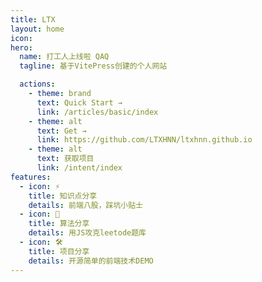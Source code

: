 ```yaml
---
title: LTX
layout: home
icon:
hero:
  name: 打工人上线啦 QAQ
  tagline: 基于VitePress创建的个人网站

  actions:
    - theme: brand
      text: Quick Start →
      link: /articles/basic/index
    - theme: alt
      text: Get →
      link: https://github.com/LTXHNN/ltxhnn.github.io
    - theme: alt
      text: 获取项目
      link: /intent/index
features:
  - icon: ⚡️
    title: 知识点分享
    details: 前端八股，踩坑小贴士
  - icon: 🖖
    title: 算法分享
    details: 用JS攻克leetode题库
  - icon: 🛠️
    title: 项目分享
    details: 开源简单的前端技术DEMO
---
```

